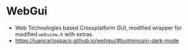 # WebGui

- Web Technologies based Crossplatform GUI, modified wrapper for modified `webview.h` with extras.
- https://juancarlospaco.github.io/webgui/#buitminusin-dark-mode
